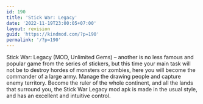 ```yaml
---
id: 190
title: 'Stick War: Legacy'
date: '2022-11-19T23:00:05+07:00'
layout: revision
guid: 'https://kindmod.com/?p=190'
permalink: '/?p=190'
---
```


Stick War: Legacy (MOD, Unlimited Gems) – another is no less famous and popular game from the series of stickers, but this time your main task will not be to destroy hordes of monsters or zombies, here you will become the commander of a large army. Manage the drawing people and capture enemy territory. Become the ruler of the whole continent, and all the lands that surround you, the Stick War Legacy mod apk is made in the usual style, and has an excellent and intuitive control.